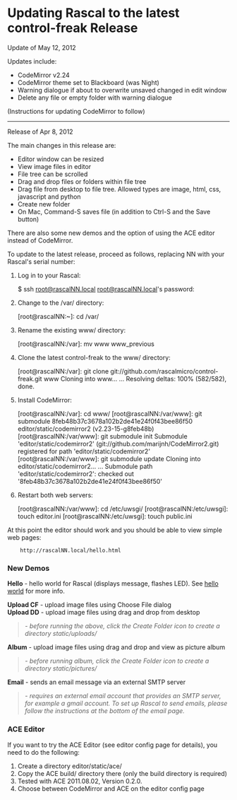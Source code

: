 # Updating Rascal to the latest control-freak Release

Update of May 12, 2012

Updates include:

  * CodeMirror v2.24
  * CodeMirror theme set to Blackboard (was Night)
  * Warning dialogue if about to overwrite unsaved changed in edit window
  * Delete any file or empty folder with warning dialogue 

(Instructions for updating CodeMirror to follow)

---

Release of Apr 8, 2012

The main changes in this release are:

  * Editor window can be resized
  * View image files in editor
  * File tree can be scrolled
  * Drag and drop files or folders within file tree
  * Drag file from desktop to file tree. Allowed types are image, html, css, javascript and python
  * Create new folder
  * On Mac, Command-S saves file (in addition to Ctrl-S and the Save button)

There are also some new demos and the option of using the ACE editor instead
of CodeMirror.

To update to the latest release, proceed as follows, replacing NN with your Rascal's serial number:

  1. Log in to your Rascal:
  
        $ ssh root@rascalNN.local
        root@rascalNN.local's password:
  
  2. Change to the /var/ directory:
  
        [root@rascalNN:~]: cd /var/
  
  3. Rename the existing www/ directory:
  
        [root@rascalNN:/var]: mv www www_previous
  
  4. Clone the latest control-freak to the www/ directory:
  
        [root@rascalNN:/var]: git clone git://github.com/rascalmicro/control-freak.git www
        Cloning into www...
        ...
        Resolving deltas: 100% (582/582), done.

  5. Install CodeMirror:
  
        [root@rascalNN:/var]: cd www/
        [root@rascalNN:/var/www]: git submodule
        8feb48b37c3678a102b2de41e24f0f43bee86f50 editor/static/codemirror2 (v2.23-15-g8feb48b)
        [root@rascalNN:/var/www]: git submodule init
        Submodule 'editor/static/codemirror2' (git://github.com/marijnh/CodeMirror2.git) registered for path 'editor/static/codemirror2'
        [root@rascalNN:/var/www]: git submodule update
        Cloning into editor/static/codemirror2...
        ...
        Submodule path 'editor/static/codemirror2': checked out '8feb48b37c3678a102b2de41e24f0f43bee86f50'

  6. Restart both web servers:
  
        [root@rascalNN:/var/www]: cd /etc/uwsgi/
        [root@rascalNN:/etc/uwsgi]: touch editor.ini 
        [root@rascalNN:/etc/uwsgi]: touch public.ini 
        
At this point the editor should work and you should be able to view simple web pages:

        http://rascalNN.local/hello.html

### New Demos

**Hello** - hello world for Rascal (displays message, flashes LED). See [hello
world][1] for more info.

**Upload CF** - upload image files using Choose File dialog  
**Upload DD** - upload image files using drag and drop from desktop

> _- before running the above, click the Create Folder icon to create a
directory static/uploads/_

**Album** - upload image files using drag and drop and view as picture album

> _- before running album, click the Create Folder icon to create a directory
static/pictures/_

**Email** - sends an email message via an external SMTP server

> _- requires an external email account that provides an SMTP server, for example a gmail account.
To set up Rascal to send emails, please follow the instructions at the bottom of the email page._

### ACE Editor

If you want to try the ACE Editor (see editor config page for details), you
need to do the following:

  1. Create a directory editor/static/ace/
  2. Copy the ACE build/ directory there (only the build directory is required)
  3. Tested with ACE 2011.08.02, Version 0.2.0.
  4. Choose between CodeMirror and ACE on the editor config page



   [1]: http://blog.hlh.co.uk/2012/02/07/hello-world-2/

